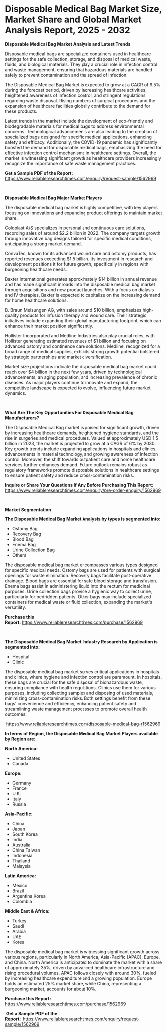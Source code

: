 <p><h1>Disposable Medical Bag Market Size, Market Share and Global Market Analysis Report, 2025 - 2032</h1></p><p><strong>Disposable Medical Bag Market Analysis and Latest Trends</strong></p>
<p><p>Disposable medical bags are specialized containers used in healthcare settings for the safe collection, storage, and disposal of medical waste, fluids, and biological materials. They play a crucial role in infection control and waste management, ensuring that hazardous materials are handled safely to prevent contamination and the spread of infection.</p><p>The Disposable Medical Bag Market is expected to grow at a CAGR of 9.5% during the forecast period, driven by increasing healthcare activities, heightened awareness of infection control, and stringent regulations regarding waste disposal. Rising numbers of surgical procedures and the expansion of healthcare facilities globally contribute to the demand for these products.</p><p>Latest trends in the market include the development of eco-friendly and biodegradable materials for medical bags to address environmental concerns. Technological advancements are also leading to the creation of specialized bags designed for specific medical applications, enhancing safety and efficacy. Additionally, the COVID-19 pandemic has significantly boosted the demand for disposable medical bags, emphasizing the need for effective infection control mechanisms in healthcare settings. Overall, the market is witnessing significant growth as healthcare providers increasingly recognize the importance of safe waste management practices.</p></p>
<p><strong>Get a Sample PDF of the Report:&nbsp;</strong> <a href="https://www.reliableresearchtimes.com/enquiry/request-sample/1562969?utm_campaign=3315&utm_medium=2&utm_source=Github&utm_content=ia&utm_term=14042025&utm_id=disposable-medical-bag">https://www.reliableresearchtimes.com/enquiry/request-sample/1562969</a></p>
<p>&nbsp;</p>
<p><strong>Disposable Medical Bag Major Market Players</strong></p>
<p><p>The disposable medical bag market is highly competitive, with key players focusing on innovations and expanding product offerings to maintain market share. </p><p>Coloplast A/S specializes in personal and continuous care solutions, recording sales of around $2.2 billion in 2022. The company targets growth through innovative bag designs tailored for specific medical conditions, anticipating a strong market demand.</p><p>ConvaTec, known for its advanced wound care and ostomy products, has reported revenues exceeding $1.5 billion. Its investment in research and development positions it for future growth, specifically in regions with burgeoning healthcare needs.</p><p>Baxter International generates approximately $14 billion in annual revenue and has made significant inroads into the disposable medical bag market through acquisitions and new product launches. With a focus on dialysis and IV therapies, Baxter is expected to capitalize on the increasing demand for home healthcare solutions.</p><p>B. Braun Melsungen AG, with sales around $10 billion, emphasizes high-quality products for infusion therapy and wound care. Their strategic initiatives include expanding their global manufacturing footprint, which can enhance their market position significantly.</p><p>Hollister Incorporated and Medline Industries also play crucial roles, with Hollister generating estimated revenues of $1 billion and focusing on advanced ostomy and continence care solutions. Medline, recognized for a broad range of medical supplies, exhibits strong growth potential bolstered by strategic partnerships and market diversification.</p><p>Market size projections indicate the disposable medical bag market could reach over $4 billion in the next few years, driven by technological advancements, an aging population, and increasing prevalence of chronic diseases. As major players continue to innovate and expand, the competitive landscape is expected to evolve, influencing future market dynamics.</p></p>
<p>&nbsp;</p>
<p><strong>What Are The Key Opportunities For Disposable Medical Bag Manufacturers?</strong></p>
<p><p>The Disposable Medical Bag market is poised for significant growth, driven by increasing healthcare demands, heightened hygiene standards, and the rise in surgeries and medical procedures. Valued at approximately USD 1.5 billion in 2023, the market is projected to grow at a CAGR of 6% by 2030. Key growth trends include expanding applications in hospitals and clinics, advancements in material technology, and growing awareness of infection control. Moreover, the shift towards outpatient care and home healthcare services further enhances demand. Future outlook remains robust as regulatory frameworks promote disposable solutions in healthcare settings to ensure patient safety and reduce cross-contamination risks.</p></p>
<p><strong>Inquire or Share Your Questions If Any Before Purchasing This Report:</strong> <a href="https://www.reliableresearchtimes.com/enquiry/pre-order-enquiry/1562969?utm_campaign=3315&utm_medium=2&utm_source=Github&utm_content=ia&utm_term=14042025&utm_id=disposable-medical-bag">https://www.reliableresearchtimes.com/enquiry/pre-order-enquiry/1562969</a></p>
<p>&nbsp;</p>
<p><strong>Market Segmentation</strong></p>
<p><strong>The Disposable Medical Bag Market Analysis by types is segmented into:</strong></p>
<p><ul><li>Ostomy Bag</li><li>Recovery Bag</li><li>Blood Bag</li><li>Enema Bag</li><li>Urine Collection Bag</li><li>Others</li></ul></p>
<p><p>The disposable medical bag market encompasses various types designed for specific medical needs. Ostomy bags are used for patients with surgical openings for waste elimination. Recovery bags facilitate post-operative drainage. Blood bags are essential for safe blood storage and transfusion. Enema bags assist in administering liquid into the rectum for medicinal purposes. Urine collection bags provide a hygienic way to collect urine, particularly for bedridden patients. Other bags may include specialized containers for medical waste or fluid collection, expanding the market's versatility.</p></p>
<p><strong>Purchase this Report:&nbsp;</strong><a href="https://www.reliableresearchtimes.com/purchase/1562969?utm_campaign=3315&utm_medium=2&utm_source=Github&utm_content=ia&utm_term=14042025&utm_id=disposable-medical-bag">https://www.reliableresearchtimes.com/purchase/1562969</a></p>
<p>&nbsp;</p>
<p><strong>The Disposable Medical Bag Market Industry Research by Application is segmented into:</strong></p>
<p><ul><li>Hospital</li><li>Clinic</li></ul></p>
<p><p>The disposable medical bag market serves critical applications in hospitals and clinics, where hygiene and infection control are paramount. In hospitals, these bags are crucial for the safe disposal of biohazardous waste, ensuring compliance with health regulations. Clinics use them for various purposes, including collecting samples and disposing of used materials, minimizing cross-contamination risks. Both settings benefit from these bags’ convenience and efficiency, enhancing patient safety and streamlining waste management processes to promote overall health outcomes.</p></p>
<p><a href="https://www.reliableresearchtimes.com/disposable-medical-bag-r1562969?utm_campaign=3315&utm_medium=2&utm_source=Github&utm_content=ia&utm_term=14042025&utm_id=disposable-medical-bag">&nbsp;https://www.reliableresearchtimes.com/disposable-medical-bag-r1562969</a></p>
<p><strong>In terms of Region, the Disposable Medical Bag Market Players available by Region are:</strong></p>
<p>
    <p> <strong> North America: </strong>
        <ul>
            <li>United States</li>
            <li>Canada</li>
        </ul>
        </p> 
    <p> <strong> Europe: </strong>
        <ul>
            <li>Germany</li>
            <li>France</li>
            <li>U.K.</li>
            <li>Italy</li>
            <li>Russia</li>
        </ul>
        </p> 
    <p> <strong> Asia-Pacific: </strong>
        <ul>
            <li>China</li>
            <li>Japan</li>
            <li>South Korea</li>
            <li>India</li>
            <li>Australia</li>
            <li>China Taiwan</li>
            <li>Indonesia</li>
            <li>Thailand</li>
            <li>Malaysia</li>
        </ul>
        </p> 
    <p> <strong> Latin America: </strong>
        <ul>
            <li>Mexico</li>
            <li>Brazil</li>
            <li>Argentina Korea</li>
            <li>Colombia</li>
        </ul>
        </p> 
    <p> <strong> Middle East & Africa: </strong>
        <ul>
            <li>Turkey</li>
            <li>Saudi</li>
            <li>Arabia</li>
            <li>UAE</li>
            <li>Korea</li>
        </ul>
    </p>
    </p>
<p><p>The disposable medical bag market is witnessing significant growth across various regions, particularly in North America, Asia-Pacific (APAC), Europe, and China. North America is anticipated to dominate the market with a share of approximately 35%, driven by advanced healthcare infrastructure and rising procedural volumes. APAC follows closely with around 30%, fueled by increasing healthcare expenditure and a growing population. Europe holds an estimated 25% market share, while China, representing a burgeoning market, accounts for about 10%.</p></p>
<p><strong>Purchase this Report: </strong><a href="https://www.reliableresearchtimes.com/purchase/1562969?utm_campaign=3315&utm_medium=2&utm_source=Github&utm_content=ia&utm_term=14042025&utm_id=disposable-medical-bag">https://www.reliableresearchtimes.com/purchase/1562969</a></p>
<p>&nbsp;<strong>Get a Sample PDF of the Report:&nbsp;&nbsp;</strong><a href="https://www.reliableresearchtimes.com/enquiry/request-sample/1562969?utm_campaign=3315&utm_medium=2&utm_source=Github&utm_content=ia&utm_term=14042025&utm_id=disposable-medical-bag">https://www.reliableresearchtimes.com/enquiry/request-sample/1562969</a></p>
<p><strong></strong></p>
<p><p></p><p></p><p></p></p>